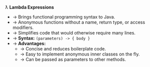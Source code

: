 ƛ **Lambda Expressions**
- → Brings functional programming syntax to Java.
- → Anonymous functions without a name, return type, or access modifiers.
- → Simplifies code that would otherwise require many lines.
- → **Syntax:** `(parameters) -> { body }`
- → **Advantages:**
    - → Concise and reduces boilerplate code.
    - → Easy to implement anonymous inner classes on the fly.
    - → Can be passed as parameters to other methods.
